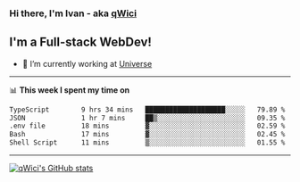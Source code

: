 ### Hi there, I'm Ivan - aka [qWici][website]

## I'm a Full-stack WebDev!
- 🔭 I’m currently working at [Universe][universe]

---

📊 **This week I spent my time on**
<!--START_SECTION:waka-->

```txt
TypeScript        9 hrs 34 mins   ████████████████████░░░░░   79.89 %
JSON              1 hr 7 mins     ██▒░░░░░░░░░░░░░░░░░░░░░░   09.35 %
.env file         18 mins         ▓░░░░░░░░░░░░░░░░░░░░░░░░   02.59 %
Bash              17 mins         ▓░░░░░░░░░░░░░░░░░░░░░░░░   02.45 %
Shell Script      11 mins         ▒░░░░░░░░░░░░░░░░░░░░░░░░   01.55 %
```

<!--END_SECTION:waka-->

---

[![qWici's GitHub stats](https://github-readme-stats.vercel.app/api?username=qWici)](https://github.com/qWici/github-readme-stats)

[website]: https://devkucher.com
[twitter]: https://twitter.com/KucherDev
[linkedin]: https://www.linkedin.com/in/ivankucher
[universe]: https://universeapps.limited
